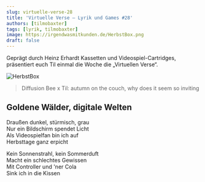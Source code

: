 ```yaml
---
slug: virtuelle-verse-28
title: 'Virtuelle Verse – Lyrik und Games #28'
authors: [tilmobaxter]
tags: [lyrik, tilmobaxter]
image: https://irgendwasmitkunden.de/HerbstBox.png
draft: false
---
```


Geprägt durch Heinz Erhardt Kassetten und Videospiel-Cartridges, präsentiert euch Til einmal die Woche die „Virtuellen Verse“.
<!--truncate-->

![HerbstBox](https://irgendwasmitkunden.de/HerbstBox.png)
> Diffusion Bee x Til: autumn on the couch, why does it seem so inviting

## Goldene Wälder, digitale Welten

Draußen dunkel, stürmisch, grau  
Nur ein Bildschirm spendet Licht  
Als Videospielfan bin ich auf  
Herbsttage ganz erpicht    

Kein Sonnenstrahl, kein Sommerduft  
Macht ein schlechtes Gewissen  
Mit Controller und 'ner Cola  
Sink ich in die Kissen    

